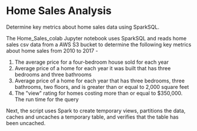 # Home Sales Analysis
Determine key metrics about home sales data using SparkSQL.

The Home_Sales_colab Jupyter notebook uses SparkSQL and reads home sales csv data from a AWS S3 bucket to determine the following key metrics about home sales from 2010 to 2017 -
1. The average price for a four-bedroom house sold for each year
2. Average price of a home for each year it was built that has three bedrooms and three bathrooms
3. Average price of a home for each year that has three bedrooms, three bathrooms, two floors, and is greater than or equal to 2,000 square feet
4. The "view" rating for homes costing more than or equal to $350,000. The run time for the query

Next, the script uses Spark to create temporary views, partitions the data, caches and uncaches a temporary table, and verifies that the table has been uncached.
